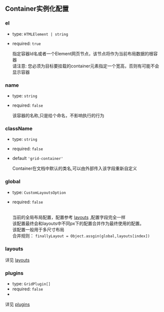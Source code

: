 ## Container实例化配置

### el

- type: `HTMLElement | string`
- required: `true`

  指定容器Id名或者一个Element网页节点，该节点将作为当前布局数据的根容器
  <br/>请注意: 您必须为目标要挂载的container元素指定一个宽高，否则有可能不会显示容器

### name

- type: `string`
- required: `false`

  该容器的名称,只是给个命名，不影响执行的行为

### className

- type: `string`
- required: `false`
- default `'grid-container'`

  Container在文档中默认的类名,可以由外部传入该字段重新自定义



### global

- type: `CustomLayoutsOption`
- required: `false`

  <br/>当前的全局布局配置，配置参考 [layouts](layouts.md) ,配置字段完全一样
  <br/>该配置最终会和layouts中不同px下的配置合并作为最终使用的配置。
  <br/>该配置一般用于多尺寸布局
  <br/>合并规则： `finallyLayout = Object.assgin(global,layouts[index])`

### layouts

详见 [layouts](layouts.md)

### plugins

- type: `GridPlugin[]`
- required: `false`
-
详见 [plugins](plugins.md)

